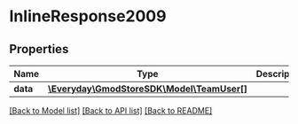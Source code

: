 # InlineResponse2009

## Properties
Name | Type | Description | Notes
------------ | ------------- | ------------- | -------------
**data** | [**\Everyday\GmodStoreSDK\Model\TeamUser[]**](TeamUser.md) |  | [optional] 

[[Back to Model list]](../../README.md#documentation-for-models) [[Back to API list]](../../README.md#documentation-for-api-endpoints) [[Back to README]](../../README.md)

